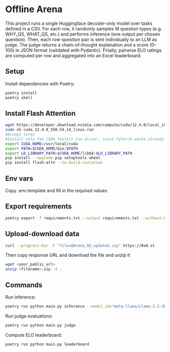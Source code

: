 # Offline Arena

This project runs a single Huggingface decoder-only model over tasks defined in a CSV. For each row, it randomly samples M question types (e.g. WHY_QS, WHAT_QS, etc.) and performs inference (one output per chosen question). Then, each row-question pair is sent individually to an LLM as judge. The judge returns a chain-of-thought explanation and a score (0–100) in JSON format (validated with Pydantic). Finally, pairwise ELO ratings are computed per row and aggregated into an Excel leaderboard.


## Setup

Install dependencies with Poetry:

```bash
poetry install
poetry shell
```

## Install Flash Attention
```bash
wget https://developer.download.nvidia.com/compute/cuda/12.4.0/local_installers/cuda_12.4.0_550.54.14_linux.run
sudo sh cuda_12.4.0_550.54.14_linux.run
#Accept terms
#Install only the CUDA Toolkit (no driver, since PyTorch works already)
export CUDA_HOME=/usr/local/cuda
export PATH=$CUDA_HOME/bin:$PATH
export LD_LIBRARY_PATH=$CUDA_HOME/lib64:$LD_LIBRARY_PATH
pip install --upgrade pip setuptools wheel
pip install flash-attn --no-build-isolation
```


## Env vars
Copy .env.template and fill in the required values


## Export requirements
```bash
poetry export -f requirements.txt --output requirements.txt --without-hashes
```


## Upload-download data
```bash
curl --progress-bar -F "file=@Arena_QS_updated.zip" https://0x0.st
```

Then copy response URL and download the file and unzip it
```bash
wget <your_public_url>
unzip <filename>.zip -d .
````


## Commands

Run inference:

```bash
poetry run python main.py inference --model_id="meta-llama/Llama-3.2-3B-Instruct" --tasks_csv="Arena_QS_updated_filtered.csv" --sample_lines=25 --question_types="WHY_QS,WHAT_QS,HOW_QS,DESCRIBE_QS,ANALYZE_QS" --sample_qs=2 --batch_size=50
```

Run judge evaluations:
```bash
poetry run python main.py judge
```

Compute ELO leaderboard:
```bash
poetry run python main.py leaderboard
```
